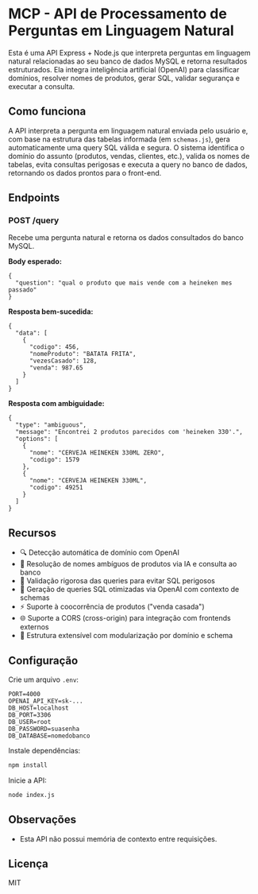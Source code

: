 # MCP - API de Processamento de Perguntas em Linguagem Natural

Esta é uma API Express + Node.js que interpreta perguntas em linguagem natural relacionadas ao seu banco de dados MySQL e retorna resultados estruturados. Ela integra inteligência artificial (OpenAI) para classificar domínios, resolver nomes de produtos, gerar SQL, validar segurança e executar a consulta.
## Como funciona

A API interpreta a pergunta em linguagem natural enviada pelo usuário e, com base na estrutura das tabelas informada (em `schemas.js`), gera automaticamente uma query SQL válida e segura. O sistema identifica o domínio do assunto (produtos, vendas, clientes, etc.), valida os nomes de tabelas, evita consultas perigosas e executa a query no banco de dados, retornando os dados prontos para o front-end.

## Endpoints

### POST /query

Recebe uma pergunta natural e retorna os dados consultados do banco MySQL.

**Body esperado:**

```
{
  "question": "qual o produto que mais vende com a heineken mes passado"
}
```

**Resposta bem-sucedida:**

```
{
  "data": [
    {
      "codigo": 456,
      "nomeProduto": "BATATA FRITA",
      "vezesCasado": 128,
      "venda": 987.65
    }
  ]
}
```

**Resposta com ambiguidade:**

```
{
  "type": "ambiguous",
  "message": "Encontrei 2 produtos parecidos com 'heineken 330'.",
  "options": [
    {
      "nome": "CERVEJA HEINEKEN 330ML ZERO",
      "codigo": 1579
    },
    {
      "nome": "CERVEJA HEINEKEN 330ML",
      "codigo": 49251
    }
  ]
}
```

## Recursos

- 🔍 Detecção automática de domínio com OpenAI
- 🧠 Resolução de nomes ambíguos de produtos via IA e consulta ao banco
- 🔐 Validação rigorosa das queries para evitar SQL perigosos
- 🧾 Geração de queries SQL otimizadas via OpenAI com contexto de schemas
- ⚡ Suporte à coocorrência de produtos ("venda casada")
- 🌐 Suporte a CORS (cross-origin) para integração com frontends externos
- 🧩 Estrutura extensível com modularização por domínio e schema

## Configuração

Crie um arquivo `.env`:

```
PORT=4000
OPENAI_API_KEY=sk-...
DB_HOST=localhost
DB_PORT=3306
DB_USER=root
DB_PASSWORD=suasenha
DB_DATABASE=nomedobanco
```

Instale dependências:

```bash
npm install
```

Inicie a API:

```bash
node index.js
```

## Observações

- Esta API não possui memória de contexto entre requisições.

## Licença

MIT